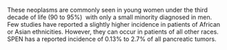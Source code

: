 These neoplasms are commonly seen in young women under the third decade of life (90 to 95%)  with only a small minority diagnosed in men. Few studies have reported a slightly higher incidence in patients of African or Asian ethnicities. However, they can occur in patients of all other races. SPEN has a reported incidence of 0.13% to 2.7% of all pancreatic tumors.